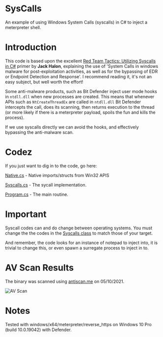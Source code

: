 # SysCalls
An example of using Windows System Calls (syscalls) in C# to inject a meterpreter shell.

# Introduction
This code is based upon the excellent [Red Team Tactics: Utilizing Syscalls in C#](https://jhalon.github.io/utilizing-syscalls-in-csharp-1/) primer by **Jack Halon**, explaining the use of 'System Calls in windows malware for post-exploitation activities, as well as for the bypassing of EDR or Endpoint Detection and Response'. I recommend reading it, it's not an easy subject, but well worth the effort!

Some anti-malware products, such as Bit Defender inject user mode hooks in `ntdll.dll` when new processes are created. This means that whenever APIs such as `NtCreateThreadEx` are called in `ntdll.dll` Bit Defender intercepts the call, does its scanning, then returns execution to the thread (or more likely if there is a meterpreter payload, spoils the fun and kills the process).

If we use syscalls directly we can avoid the hooks, and effectively bypassing the anti-malware scan.

# Codez
If you just want to dig in to the code, go here:

[Native.cs](https://github.com/plackyhacker/SysCalls/blob/main/SysCall/Native.cs) - Native imports/structs from Win32 APIS

[Syscalls.cs](https://github.com/plackyhacker/SysCalls/blob/main/SysCall/Syscalls.cs) - The sycall implementation.

[Program.cs](https://github.com/plackyhacker/SysCalls/blob/main/SysCall/Program.cs) - The main routine.


# Important
Syscall codes can and do change between operating systems. You must change the the codes in the [Syscalls class](https://github.com/plackyhacker/SysCalls/blob/main/SysCall/Syscalls.cs) to match those of your target.

And remember, the code looks for an instance of notepad to inject into, it is trivial to change this, or even spawn a surregate process to inject in to.

# AV Scan Results

The binary was scanned using [antiscan.me](https://antiscan.me/scan/new/result?id=2kut9uVkyXQW) on 05/10/2021.

![AV Scan](https://github.com/plackyhacker/SysCalls/blob/main/Syscall_scan.png?raw=true)

# Notes

Tested with windows/x64/meterpreter/reverse_https on Windows 10 Pro (build 10.0.19042) with Defender.
